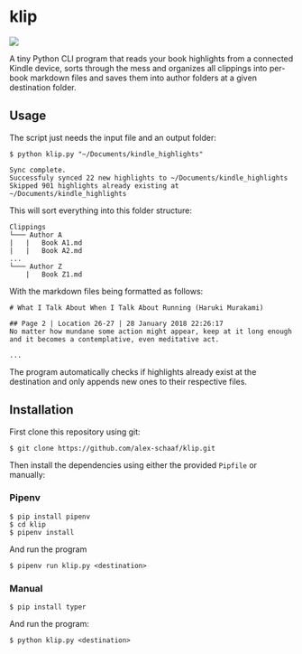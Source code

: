 # klip

![](https://img.shields.io/badge/python-3-blue)

A tiny Python CLI program that reads your book highlights from a connected Kindle device, sorts through the mess and organizes all clippings into per-book markdown files and saves them into author folders at a given destination folder.

## Usage

The script just needs the input file and an output folder:

```
$ python klip.py "~/Documents/kindle_highlights"

Sync complete.
Successfuly synced 22 new highlights to ~/Documents/kindle_highlights
Skipped 901 highlights already existing at ~/Documents/kindle_highlights
```

This will sort everything into this folder structure:

```
Clippings
└─── Author A
|   |   Book A1.md
|   |   Book A2.md
...
└─── Author Z
    |   Book Z1.md
```

With the markdown files being formatted as follows:

```
# What I Talk About When I Talk About Running (Haruki Murakami)

## Page 2 | Location 26-27 | 28 January 2018 22:26:17
No matter how mundane some action might appear, keep at it long enough and it becomes a contemplative, even meditative act.

...
```

The program automatically checks if highlights already exist at the destination and only appends new ones to their respective files.

## Installation

First clone this repository using git:

```
$ git clone https://github.com/alex-schaaf/klip.git
```

Then install the dependencies using either the provided `Pipfile` or manually:

### Pipenv

```
$ pip install pipenv
$ cd klip
$ pipenv install
```

And run the program

```
$ pipenv run klip.py <destination>
```

### Manual

```
$ pip install typer
```

And run the program:

```
$ python klip.py <destination>
```
